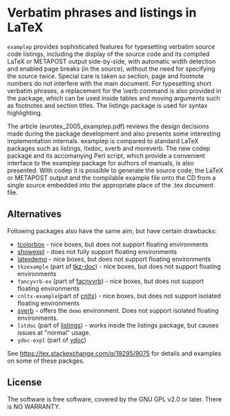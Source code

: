 # Verbatim phrases and listings in LaTeX

`examplep` provides
sophisticated features for typesetting verbatim source code listings,
including the display of the source code and its compiled LaTeX or METAPOST
output side-by-side, with automatic width detection and enabled page breaks
(in the source), without the need for specifying the source twice. Special
care is taken so section, page and footnote numbers do not interfere with the
main document. For typesetting short verbatim phrases, a replacement for the
\verb command is also provided in the package, which can be used inside
tables and moving arguments such as footnotes and section titles. The
listings package is used for syntax highlighting.

The article (eurotex_2005_examplep.pdf) reviews the design decisions made
during the package development and also presents some interesting
implementation internals. examplep is compared to standard LaTeX packages
such as listings, ltxdoc, sverb and moreverb. The new codep package and its
accomanying Perl script, which provide a convenient interface to the examplep
package for authors of manuals, is also presented. With codep it is possible
to generate the source code, the LaTeX or METAPOST output and the compilable
example file onto the CD from a single source embedded into the appropriate
place of the .tex document file.

## Alternatives

Following packages also have the same aim, but have certain drawbacks:

* [tcolorbox](https://www.ctan.org/pkg/tcolorbox) - nice boxes, but does not support floating environments
* [showexpl](https://ctan.org/pkg/showexpl) - does not fully support floating environments
* [latexdemo](https://ctan.org/pkg/latexdemo) - nice boxes, but does not support floating environments
* `tkzexample` (part of [tkz-doc](https://ctan.org/pkg/tkz-doc)) - nice boxes, but does not support floating environments
* `fancyvrb-ex` (part of [facnyvrb](https://ctan.org/pkg/fancyvrb)) - nice boxes, but does not support floating environments
* `cnltx-example`(part of [cnltx](https://www.ctan.org/pkg/cnltx)) - nice boxes, but does not support isolated floating environments
* [sverb](https://www.ctan.org/pkg/sverb) - offers the `demo` environment. Does not support isolated floating environments.
* `lstdoc` (part of [listings](https://www.ctan.org/pkg/listings)) - works inside the listings package, but causes issues at "normal" usage.
* `ydoc-expl` (part of [ydoc](https://www.ctan.org/pkg/ydoc))

See <https://tex.stackexchange.com/q/19295/9075> for details and examples on some of these packges.

## License

The software is free software, covered by the GNU GPL v2.0 or later.
There is NO WARRANTY.
